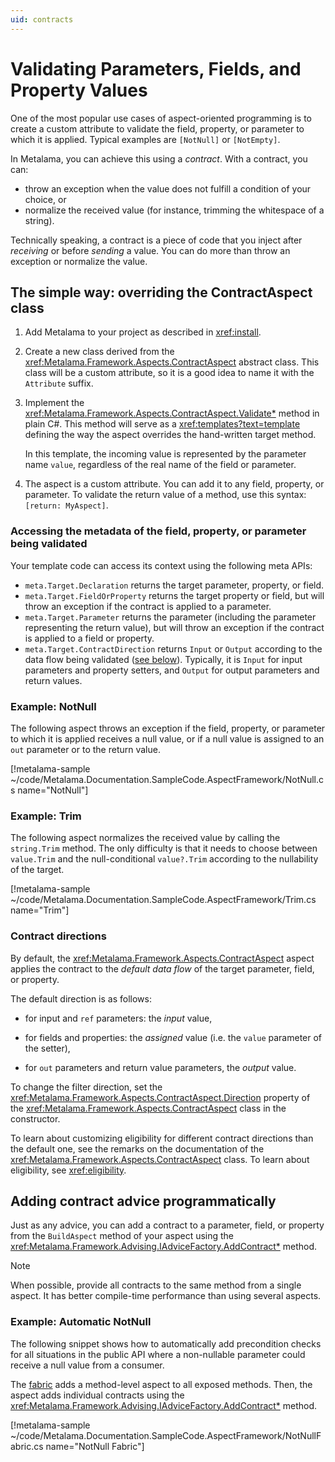 ```yaml
---
uid: contracts
---
```


# Validating Parameters, Fields, and Property Values

One of the most popular use cases of aspect-oriented programming is to create a custom attribute to validate the field, property, or parameter to which it is applied. Typical examples are `[NotNull]` or `[NotEmpty]`.

In Metalama, you can achieve this using a _contract_. With a contract, you can:

* throw an exception when the value does not fulfill a condition of your choice, or
* normalize the received value (for instance, trimming the whitespace of a string).

Technically speaking, a contract is a piece of code that you inject after _receiving_ or before _sending_ a value. You can do more than throw an exception or normalize the value.


## The simple way: overriding the ContractAspect class

1. Add Metalama to your project as described in <xref:install>.

2. Create a new class derived from the <xref:Metalama.Framework.Aspects.ContractAspect> abstract class. This class will be a custom attribute, so it is a good idea to name it with the `Attribute` suffix.


3. Implement the <xref:Metalama.Framework.Aspects.ContractAspect.Validate*> method in plain C#. This method will serve as a <xref:templates?text=template> defining the way the aspect overrides the hand-written target method.

    In this template, the incoming value is represented by the parameter name `value`, regardless of the real name of the field or parameter.


4. The aspect is a custom attribute. You can add it to any field, property, or parameter. To validate the return value of a method, use this syntax: `[return: MyAspect]`.

### Accessing the metadata of the field, property, or parameter being validated

Your template code can access its context using the following meta APIs:

* `meta.Target.Declaration` returns the target parameter, property, or field.
* `meta.Target.FieldOrProperty` returns the target property or field, but will throw an exception if the contract is applied to a parameter.
* `meta.Target.Parameter` returns the parameter (including the parameter representing the return value), but will throw an exception if the contract is applied to a field or property.
* `meta.Target.ContractDirection` returns `Input` or `Output` according to the data flow being validated ([see below](#contract-directions)). Typically, it is `Input` for input parameters and property setters, and `Output` for output parameters and return values.


### Example: NotNull

The following aspect throws an exception if the field, property, or parameter to which it is applied receives a null value, or if a null value is assigned to an `out` parameter or to the return value.

[!metalama-sample  ~/code/Metalama.Documentation.SampleCode.AspectFramework/NotNull.cs name="NotNull"]

### Example: Trim

The following aspect normalizes the received value by calling the `string.Trim` method. The only difficulty is that it needs to choose between `value.Trim` and the null-conditional `value?.Trim` according to the nullability of the target.

[!metalama-sample  ~/code/Metalama.Documentation.SampleCode.AspectFramework/Trim.cs name="Trim"]


### Contract directions

By default, the <xref:Metalama.Framework.Aspects.ContractAspect> aspect applies the contract to the _default data flow_ of the target parameter, field, or property.

The default direction is as follows:

* for input and `ref` parameters: the _input_ value,

* for fields and properties: the _assigned_ value (i.e. the `value` parameter of the setter),

* for `out` parameters and return value parameters, the _output_ value.

To change the filter direction, set the <xref:Metalama.Framework.Aspects.ContractAspect.Direction> property of the <xref:Metalama.Framework.Aspects.ContractAspect> class in the constructor.

To learn about customizing eligibility for different contract directions than the default one, see the remarks on the documentation of the <xref:Metalama.Framework.Aspects.ContractAspect> class. To learn about eligibility, see <xref:eligibility>.

## Adding contract advice programmatically

Just as any advice, you can add a contract to a parameter, field, or property from the `BuildAspect` method of your aspect using the <xref:Metalama.Framework.Advising.IAdviceFactory.AddContract*> method.

> [!NOTE]
> When possible, provide all contracts to the same method from a single aspect. It has better compile-time performance than using several aspects.

### Example: Automatic NotNull

The following snippet shows how to automatically add precondition checks for all situations in the public API where a non-nullable parameter could receive a null value from a consumer.

The [fabric](xref:fabrics) adds a method-level aspect to all exposed methods. Then, the aspect adds individual contracts using the <xref:Metalama.Framework.Advising.IAdviceFactory.AddContract*> method.


[!metalama-sample ~/code/Metalama.Documentation.SampleCode.AspectFramework/NotNullFabric.cs name="NotNull Fabric"]

